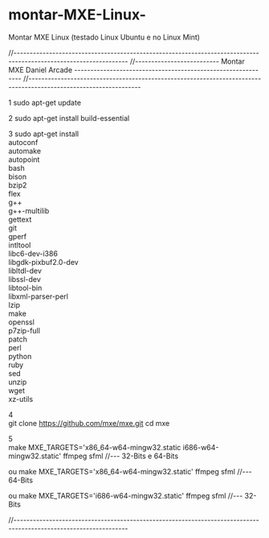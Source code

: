 # montar-MXE-Linux-
Montar MXE Linux (testado Linux Ubuntu e no Linux Mint)

//-----------------------------------------------------------------------------------------------------------------
//-------------------------- Montar MXE Daniel Arcade -------------------------------------------------------------
//-----------------------------------------------------------------------------------------------------------------

1
sudo apt-get update

2
sudo apt-get install build-essential

3
sudo apt-get install \
    autoconf \
    automake \
    autopoint \
    bash \
    bison \
    bzip2 \
    flex \
    g++ \
    g++-multilib \
    gettext \
    git \
    gperf \
    intltool \
    libc6-dev-i386 \
    libgdk-pixbuf2.0-dev \
    libltdl-dev \
    libssl-dev \
    libtool-bin \
    libxml-parser-perl \
    lzip \
    make \
    openssl \
    p7zip-full \
    patch \
    perl \
    python \
    ruby \
    sed \
    unzip \
    wget \
    xz-utils

4	
git clone https://github.com/mxe/mxe.git
cd mxe
		
5	
make MXE_TARGETS='x86_64-w64-mingw32.static i686-w64-mingw32.static' ffmpeg sfml  //--- 32-Bits e 64-Bits


ou
make MXE_TARGETS='x86_64-w64-mingw32.static' ffmpeg sfml  //--- 64-Bits


ou
make MXE_TARGETS='i686-w64-mingw32.static' ffmpeg sfml  //--- 32-Bits



//-----------------------------------------------------------------------------------------------------------------
